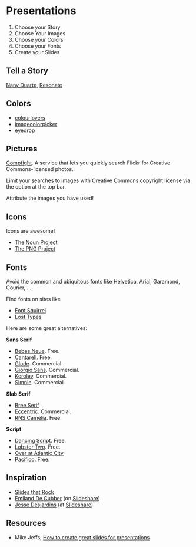 # Presentations #

1. Choose your Story
2. Choose Your Images
3. Choose your Colors
4. Choose your Fonts
5. Create your Slides

## Tell a Story ##

[Nany Duarte](http://www.duarte.com/), [Resonate](http://www.duarte.com/book/resonate/)

## Colors ##

- [colourlovers](http://www.colourlovers.com/)
- [imagecolorpicker](http://imagecolorpicker.com/)
- [eyedrop](http://eyedrop.me/)

## Pictures ##

[Compfight](http://compfight.com/). A service that lets you quickly search Flickr for Creative Commons-licensed photos.

Limit your searches to images with Creative Commons copyright license via the option at the top bar.

Attribute the images you have used!

## Icons ##

Icons are awesome!

- [The Noun Project](http://thenounproject.com/)
- [The PNG Project](http://thepngproject.com/)

## Fonts ##

Avoid the common and ubiquitous fonts like Helvetica, Arial, Garamond, Courier, ...

FInd fonts on sites like

- [Font Squirrel](http://www.fontsquirrel.com)
- [Lost Types](http://losttype.com/)

Here are some great alternatives:

**Sans Serif**

- [Bebas Neue](http://www.fontsquirrel.com/fonts/bebas-neue). Free.
- [Cantarell](http://www.fontsquirrel.com/fonts/Cantarell). Free.
- [Glode](http://www.myfonts.com/fonts/ahmet-altun/glode/). Commercial.
- [Giorgio Sans](http://www.christianschwartz.com/giorgiosans.shtml). Commercial.
- [Korolev](http://www.myfonts.com/fonts/device/korolev/). Commercial.
- [Simple](http://lineto.com/The+Fonts/Font+Categories/Text+Fonts/Simple/Light/). Commercial.

**Slab Serif**

- [Bree Serif](http://www.fontsquirrel.com/fonts/bree-serif)
- [Eccentric](http://store1.adobe.com/cfusion/store/html/index.cfm?store=OLS-US&event=displayFontPackage&code=1450). Commercial.
- [RNS Camelia](http://www.dafont.com/rns-camelia.font). Free.

**Script**

- [Dancing Script](http://www.fontsquirrel.com/fonts/dancing-script-ot). Free.
- [Lobster Two](http://www.fontsquirrel.com/fonts/lobster-two). Free.
- [Over at Atlantic City](http://www.dafont.com/over-atlantic-city.font)
- [Pacifico](http://www.fontsquirrel.com/fonts/pacifico). Free.

## Inspiration ##

- [Slides that Rock](http://slidesthatrock.com/)
- [Emiland De Cubber](http://emiland.me/) (on [Slideshare](http://de.slideshare.net/EmilandDC))
- [Jesse Desjardins](http://about.me/jessedee) (at [Slideshare](http://de.slideshare.net/jessedee))

## Resources ##

- Mike Jeffs, [How to create great slides for presentations](http://de.slideshare.net/mikejeffs/how-to-create-great-slides-for-presentations)

